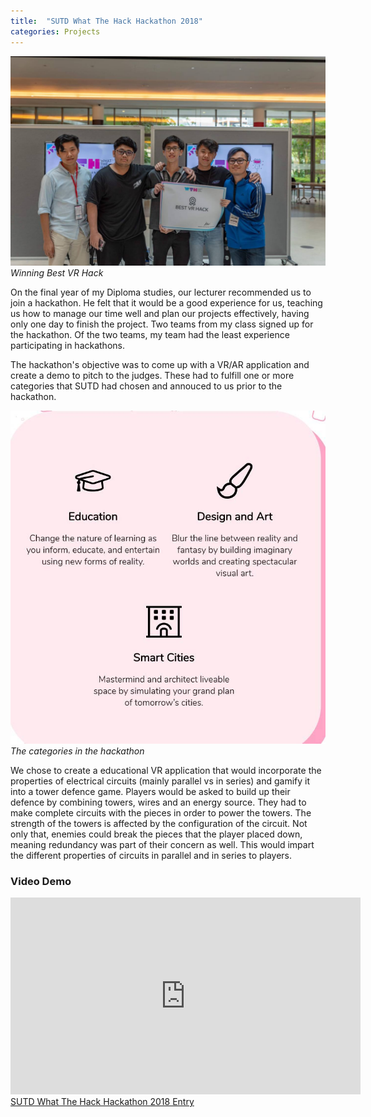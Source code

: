 ```yaml
---
title:  "SUTD What The Hack Hackathon 2018"
categories: Projects
---
```


![](/_assets/images/SUTD_WTH/TeamWinSUTD.jpg)
*Winning Best VR Hack*

On the final year of my Diploma studies, our lecturer recommended us to join a hackathon. He felt that it would be a good experience for us, teaching us how to manage our time well and plan our projects effectively, having only one day to finish the project. Two teams from my class signed up for the hackathon. Of the two teams, my team had the least experience participating in hackathons. 

The hackathon's objective was to come up with a VR/AR application and create a demo to pitch to the judges. These had to fulfill one or more categories that SUTD had chosen and annouced to us prior to the hackathon. 

![](/_assets/images/SUTD_WTH/SUTD_WTH_Categories.jpg)
*The categories in the hackathon*

We chose to create a educational VR application that would incorporate the properties of electrical circuits (mainly parallel vs in series) and gamify it into a tower defence game. Players would be asked to build up their defence by combining towers, wires and an energy source. They had to make complete circuits with the pieces in order to power the towers. The strength of the towers is affected by the configuration of the circuit. Not only that, enemies could break the pieces that the player placed down, meaning redundancy was part of their concern as well. This would impart the different properties of circuits in parallel and in series to players.

### Video Demo
<iframe width="560" height="315" src="https://www.youtube.com/embed/mP89Dt8lZjQ?si=UG2hyAMhilFTeL3X" title="YouTube video player" frameborder="0" allow="accelerometer; autoplay; clipboard-write; encrypted-media; gyroscope; picture-in-picture; web-share" referrerpolicy="strict-origin-when-cross-origin" allowfullscreen></iframe>
<a href="https://devpost.com/software/circuit-defense"> SUTD What The Hack Hackathon 2018 Entry </a>

